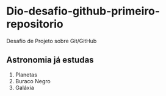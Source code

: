 # Dio-desafio-github-primeiro-repositorio
Desafio de Projeto sobre Git/GitHub

## Astronomia já estudas
1. Planetas
2. Buraco Negro
3. Galáxia
